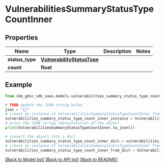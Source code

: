 # VulnerabilitiesSummaryStatusTypeCountInner


## Properties

Name | Type | Description | Notes
------------ | ------------- | ------------- | -------------
**status_type** | [**VulnerabilityStatusType**](VulnerabilityStatusType.md) |  | 
**count** | **float** |  | 

## Example

```python
from ibm_gdsc_sdk_saas.models.vulnerabilities_summary_status_type_count_inner import VulnerabilitiesSummaryStatusTypeCountInner

# TODO update the JSON string below
json = "{}"
# create an instance of VulnerabilitiesSummaryStatusTypeCountInner from a JSON string
vulnerabilities_summary_status_type_count_inner_instance = VulnerabilitiesSummaryStatusTypeCountInner.from_json(json)
# print the JSON string representation of the object
print(VulnerabilitiesSummaryStatusTypeCountInner.to_json())

# convert the object into a dict
vulnerabilities_summary_status_type_count_inner_dict = vulnerabilities_summary_status_type_count_inner_instance.to_dict()
# create an instance of VulnerabilitiesSummaryStatusTypeCountInner from a dict
vulnerabilities_summary_status_type_count_inner_from_dict = VulnerabilitiesSummaryStatusTypeCountInner.from_dict(vulnerabilities_summary_status_type_count_inner_dict)
```
[[Back to Model list]](../README.md#documentation-for-models) [[Back to API list]](../README.md#documentation-for-api-endpoints) [[Back to README]](../README.md)


